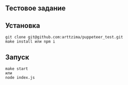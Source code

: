 ## Тестовое задание

## Установка
```
git clone git@github.com:arttzima/puppeteer_test.git
make install или npm i
```

## Запуск
```
make start
или
node index.js
```